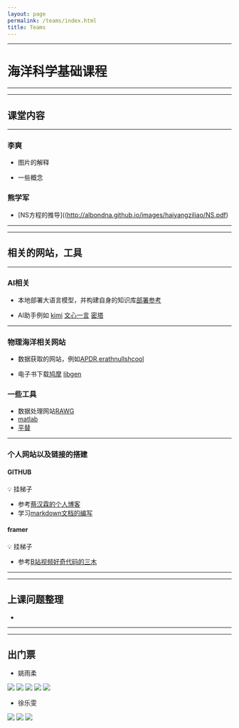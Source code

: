```yaml
---
layout: page
permalink: /teams/index.html
title: Teams
---
```



---
# 海洋科学基础课程
-----
-----

## 课堂内容
-------
### 李爽

- 图片的解释


- 一些概念
### 熊学军

- [NS方程的推导]((http://albondna.github.io/images/haiyangziliao/NS.pdf)

----------
----------

## 相关的网站，工具

----------



### AI相关
- 本地部署大语言模型，并构建自身的知识库[部署参考](http://albondna.github.io/images/haiyangziliao/bushu.pdf)

- AI助手例如 [kimi](https://kimi.moonshot.cn/)  [文心一言](https://yiyan.baidu.com/welcome)  [密塔](https://metaso.cn/)  

-------
### 物理海洋相关网站
- 数据获取的网站，例如[APDR](https://apdrc.soest.hawaii.edu/),[erathnullshcool](https://www.rawgraphs.io/)  

- 电子书下载[鸠摩](https://www.tboxn.com/)  [libgen](https://libgen.mx/)  

### 一些工具
- 数据处理网站[RAWG](https://www.rawgraphs.io/)
- [matlab](https://matlab.mathworks.com/)
- [平替](https://octave-online.net/)

-------
### 个人网站以及链接的搭建

#### GITHUB
:bulb: 挂梯子
- 参考[蔡汉霖的个人博客](https://github.com/GuangLun2000)
- 学习[markdown文档的编写](https://markdown.cn/)

#### framer
:bulb: 挂梯子
- 参考[B站视频好奇代码的三木](https://www.bilibili.com/video/BV15D4y1t7ja/?share_source=copy_web&vd_source=6bf8eb1c6205929a58c7bccc8626b8a6)

--------
-------
## 上课问题整理
- 


-------
-------

## 出门票
- 姚雨柔
<img src="/images/haiyangziliao/chumenpiao/yyr1.jpg">
<img src="/images/haiyangziliao/chumenpiao/yyr2.jpg">
<img src="/images/haiyangziliao/chumenpiao/yyr3.jpg">
<img src="/images/haiyangziliao/chumenpiao/yyr4.jpg">
<img src="/images/haiyangziliao/chumenpiao/yyr5.jpg">

- 徐乐雯
<img src="/images/haiyangziliao/chumenpiao/xlw1.jpg">
<img src="/images/haiyangziliao/chumenpiao/xlw2.jpg">
<img src="/images/haiyangziliao/chumenpiao/xlw3.jpg">








<br>


